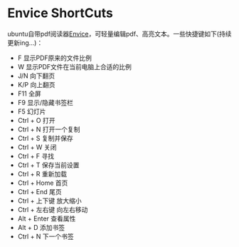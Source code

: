 # Envice ShortCuts
ubuntu自带pdf阅读器[Envice](https://wiki.gnome.org/Apps/Evince)，可轻量编辑pdf、高亮文本。一些快捷键如下(持续更新ing...)：
- F 显示PDF原来的文件比例
- W 显示PDF文件在当前电脑上合适的比例
- J/N 向下翻页
- K/P 向上翻页
- F11 全屏
- F9 显示/隐藏书签栏
- F5 幻灯片
- Ctrl + O 打开
- Ctrl + N 打开一个复制
- Ctrl + S 复制并保存
- Ctrl + W 关闭
- Ctrl + F 寻找
- Ctrl + T 保存当前设置
- Ctrl + R 重新加载
- Ctrl + Home 首页
- Ctrl + End 尾页
- Ctrl + 上下键 放大缩小
- Ctrl + 左右键 向左右移动
- Alt + Enter 查看属性
- Alt + D 添加书签
- Ctrl + N 下一个书签
